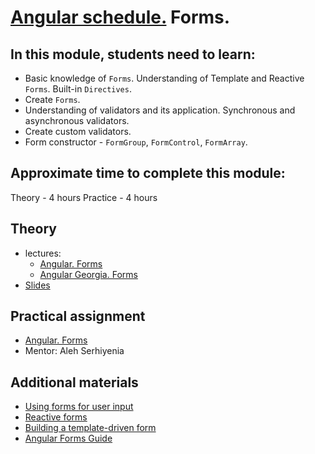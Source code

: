 # [Angular schedule.](../../) Forms.

## In this module, students need to learn:

- Basic knowledge of `Forms`. Understanding of Template and Reactive `Forms`. Built-in `Directives`.
- Create `Forms`.
- Understanding of validators and its application. Synchronous and asynchronous validators.
- Create custom validators.
- Form constructor - `FormGroup`, `FormControl`, `FormArray`.

## Approximate time to complete this module:

Theory - 4 hours
Practice - 4 hours

## Theory

- lectures:
  - [Angular. Forms](https://www.youtube.com/watch?v=t6kyXkl5qNw)
  - [Angular Georgia. Forms](https://www.youtube.com/watch?v=I_1fm5wx7_4)
- [Slides](https://slides.com/pavelrazuvalau/angular-forms)

## Practical assignment
- [Angular. Forms](https://github.com/rolling-scopes-school/tasks/blob/master/tasks/angular/forms.md)
- Mentor: Aleh Serhiyenia

## Additional materials

- [Using forms for user input](https://angular.io/start/forms)
- [Reactive forms](https://angular.io/guide/reactive-forms)
- [Building a template-driven form](https://angular.io/guide/forms)
- [Angular Forms Guide](https://blog.angular-university.io/introduction-to-angular-2-forms-template-driven-vs-model-driven/)
